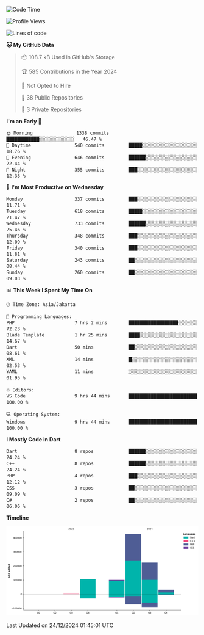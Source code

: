 <!--START_SECTION:waka-->
![Code Time](http://img.shields.io/badge/Code%20Time-342%20hrs%2037%20mins-blue)

![Profile Views](http://img.shields.io/badge/Profile%20Views-0-blue)

![Lines of code](https://img.shields.io/badge/From%20Hello%20World%20I%27ve%20Written-884.4%20thousand%20lines%20of%20code-blue)

**🐱 My GitHub Data** 

> 📦 108.7 kB Used in GitHub's Storage 
 > 
> 🏆 585 Contributions in the Year 2024
 > 
> 🚫 Not Opted to Hire
 > 
> 📜 38 Public Repositories 
 > 
> 🔑 3 Private Repositories 
 > 
**I'm an Early 🐤** 

```text
🌞 Morning                1338 commits        ████████████░░░░░░░░░░░░░   46.47 % 
🌆 Daytime                540 commits         █████░░░░░░░░░░░░░░░░░░░░   18.76 % 
🌃 Evening                646 commits         ██████░░░░░░░░░░░░░░░░░░░   22.44 % 
🌙 Night                  355 commits         ███░░░░░░░░░░░░░░░░░░░░░░   12.33 % 
```
📅 **I'm Most Productive on Wednesday** 

```text
Monday                   337 commits         ███░░░░░░░░░░░░░░░░░░░░░░   11.71 % 
Tuesday                  618 commits         █████░░░░░░░░░░░░░░░░░░░░   21.47 % 
Wednesday                733 commits         ██████░░░░░░░░░░░░░░░░░░░   25.46 % 
Thursday                 348 commits         ███░░░░░░░░░░░░░░░░░░░░░░   12.09 % 
Friday                   340 commits         ███░░░░░░░░░░░░░░░░░░░░░░   11.81 % 
Saturday                 243 commits         ██░░░░░░░░░░░░░░░░░░░░░░░   08.44 % 
Sunday                   260 commits         ██░░░░░░░░░░░░░░░░░░░░░░░   09.03 % 
```


📊 **This Week I Spent My Time On** 

```text
🕑︎ Time Zone: Asia/Jakarta

💬 Programming Languages: 
PHP                      7 hrs 2 mins        ██████████████████░░░░░░░   72.23 % 
Blade Template           1 hr 25 mins        ████░░░░░░░░░░░░░░░░░░░░░   14.67 % 
Dart                     50 mins             ██░░░░░░░░░░░░░░░░░░░░░░░   08.61 % 
XML                      14 mins             █░░░░░░░░░░░░░░░░░░░░░░░░   02.53 % 
YAML                     11 mins             ░░░░░░░░░░░░░░░░░░░░░░░░░   01.95 % 

🔥 Editors: 
VS Code                  9 hrs 44 mins       █████████████████████████   100.00 % 

💻 Operating System: 
Windows                  9 hrs 44 mins       █████████████████████████   100.00 % 
```

**I Mostly Code in Dart** 

```text
Dart                     8 repos             ██████░░░░░░░░░░░░░░░░░░░   24.24 % 
C++                      8 repos             ██████░░░░░░░░░░░░░░░░░░░   24.24 % 
PHP                      4 repos             ███░░░░░░░░░░░░░░░░░░░░░░   12.12 % 
CSS                      3 repos             ██░░░░░░░░░░░░░░░░░░░░░░░   09.09 % 
C#                       2 repos             ██░░░░░░░░░░░░░░░░░░░░░░░   06.06 % 
```



**Timeline**

![Lines of Code chart](https://raw.githubusercontent.com/PradiptaAhmad/PradiptaAhmad/main/assets/bar_graph.png)


 Last Updated on 24/12/2024 01:45:01 UTC
<!--END_SECTION:waka-->
